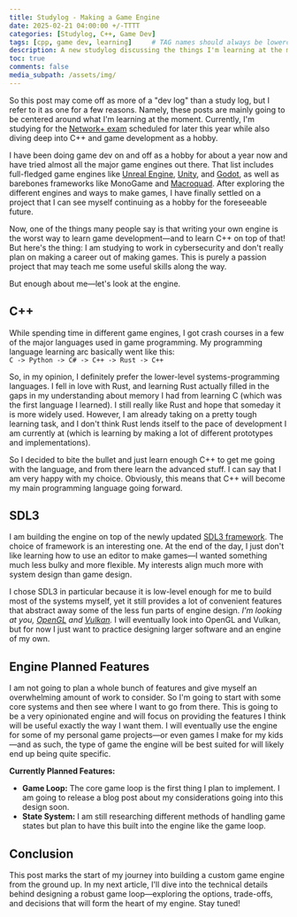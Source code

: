 ```yaml
---
title: Studylog - Making a Game Engine
date: 2025-02-21 04:00:00 +/-TTTT
categories: [Studylog, C++, Game Dev]
tags: [cpp, game dev, learning]     # TAG names should always be lowercase
description: A new studylog discussing the things I'm learning at the moment and a brief summary of the game engine I'm working on.
toc: true
comments: false
media_subpath: /assets/img/
---
```


So this post may come off as more of a "dev log" than a study log, but I refer to it as one for a few reasons. Namely, these posts are mainly going to be centered around what I'm learning at the moment. Currently, I'm studying for the [Network+ exam](https://www.comptia.org/certifications/network) scheduled for later this year while also diving deep into C++ and game development as a hobby.

I have been doing game dev on and off as a hobby for about a year now and have tried almost all the major game engines out there. That list includes full-fledged game engines like [Unreal Engine](https://www.unrealengine.com/), [Unity](https://unity.com/), and [Godot](https://godotengine.org/), as well as barebones frameworks like MonoGame and [Macroquad](https://macroquad.rs/). After exploring the different engines and ways to make games, I have finally settled on a project that I can see myself continuing as a hobby for the foreseeable future.

Now, one of the things many people say is that writing your own engine is the worst way to learn game development—and to learn C++ on top of that! But here's the thing: I am studying to work in cybersecurity and don't really plan on making a career out of making games. This is purely a passion project that may teach me some useful skills along the way.

But enough about me—let's look at the engine.

## C++
While spending time in different game engines, I got crash courses in a few of the major languages used in game programming. My programming language learning arc basically went like this:  
`C -> Python -> C# -> C++ -> Rust -> C++`

So, in my opinion, I definitely prefer the lower-level systems-programming languages. I fell in love with Rust, and learning Rust actually filled in the gaps in my understanding about memory I had from learning C (which was the first language I learned). I still really like Rust and hope that someday it is more widely used. However, I am already taking on a pretty tough learning task, and I don't think Rust lends itself to the pace of development I am currently at (which is learning by making a lot of different prototypes and implementations).

So I decided to bite the bullet and just learn enough C++ to get me going with the language, and from there learn the advanced stuff. I can say that I am very happy with my choice. Obviously, this means that C++ will become my main programming language going forward.

## SDL3
I am building the engine on top of the newly updated [SDL3 framework](https://www.libsdl.org/). The choice of framework is an interesting one. At the end of the day, I just don't like learning how to use an editor to make games—I wanted something much less bulky and more flexible. My interests align much more with system design than game design.

I chose SDL3 in particular because it is low-level enough for me to build most of the systems myself, yet it still provides a lot of convenient features that abstract away some of the less fun parts of engine design. _I'm looking at you, [OpenGL](https://www.opengl.org/) and [Vulkan](https://www.khronos.org/vulkan/)._ I will eventually look into OpenGL and Vulkan, but for now I just want to practice designing larger software and an engine of my own.

## Engine Planned Features
I am not going to plan a whole bunch of features and give myself an overwhelming amount of work to consider. So I'm going to start with some core systems and then see where I want to go from there. This is going to be a very opinionated engine and will focus on providing the features I think will be useful exactly the way I want them. I will eventually use the engine for some of my personal game projects—or even games I make for my kids—and as such, the type of game the engine will be best suited for will likely end up being quite specific.

**Currently Planned Features:**  
- **Game Loop:** The core game loop is the first thing I plan to implement. I am going to release a blog post about my considerations going into this design soon.  
- **State System:** I am still researching different methods of handling game states but plan to have this built into the engine like the game loop.

## Conclusion
This post marks the start of my journey into building a custom game engine from the ground up. In my next article, I'll dive into the technical details behind designing a robust game loop—exploring the options, trade-offs, and decisions that will form the heart of my engine. Stay tuned!

